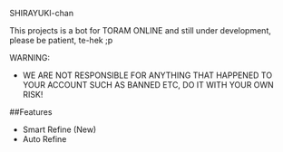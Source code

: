 SHIRAYUKI-chan

This projects is a bot for TORAM ONLINE and still under development, please be patient, te-hek ;p


WARNING:
- WE ARE NOT RESPONSIBLE FOR ANYTHING THAT HAPPENED TO YOUR ACCOUNT SUCH AS BANNED ETC, DO IT WITH YOUR OWN RISK!

##Features
- Smart Refine (New)
- Auto Refine

